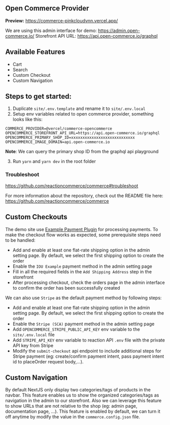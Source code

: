 ## Open Commerce Provider

**Preview:** https://commerce-pinkcloudvnn.vercel.app/

We are using this admin interface for demo: https://admin.open-commerce.io/
Storefront API URL: https://api.open-commerce.io/graphql

## Available Features

- Cart
- Search
- Custom Checkout
- Custom Navigation

## Steps to get started:

1. Duplicate `site/.env.template` and rename it to `site/.env.local`
2. Setup env variables related to open commerce provider, something looks like this:

```
COMMERCE_PROVIDER=@vercel/commerce-opencommerce
OPENCOMMERCE_STOREFRONT_API_URL=https://api.open-commerce.io/graphql
OPENCOMMERCE_PRIMARY_SHOP_ID=xxxxxxxxxxxxxxxxxxxxxxxxxxxx
OPENCOMMERCE_IMAGE_DOMAIN=api.open-commerce.io
```

**Note**: We can query the primary shop ID from the graphql api playground

3. Run `yarn` and `yarn dev` in the root folder

### Troubleshoot

https://github.com/reactioncommerce/commerce#troubleshoot

For more information about the repository, check out the README file here: https://github.com/reactioncommerce/commerce

## Custom Checkouts

The demo site use [Example Payment Plugin](https://github.com/reactioncommerce/api-plugin-payments-example) for processing payments. To make the checkout flow works as expected, some prerequisite steps need to be handled:

- Add and enable at least one flat-rate shipping option in the admin setting page. By default, we select the first shipping option to create the order
- Enable the `IOU Example` payment method in the admin setting page
- Fill in all the required fields in the `Add Shipping Address` step in the storefront
- After processing checkout, check the orders page in the admin interface to confirm the order has been successfully created

We can also use `Stripe` as the default payment method by following steps:

- Add and enable at least one flat-rate shipping option in the admin setting page. By default, we select the first shipping option to create the order
- Enable the `Stripe (SCA)` payment method in the admin setting page
- Add `OPENCOMMERCE_STRIPE_PUBLIC_API_KEY` env variable to the `site/.env.local` file
- Add `STRIPE_API_KEY` env variable to reaction API `.env` file with the private API key from Stripe
- Modify the `submit-checkout` api endpoint to include additional steps for Stripe payment (eg: create/confirm payment intent, pass payment intent id to placeOrder request body,...).

## Custom Navigation

By default NextJS only display two categories/tags of products in the navbar. This feature enables us to show the organized categories/tags as navigation in the admin to our storefront. Also we can leverage this feature to show URLs that are not relative to the shop (eg: admin page, documentation page, ...). This feature is enabled by default, we can turn it off anytime by modify the value in the `commerce.config.json` file.
